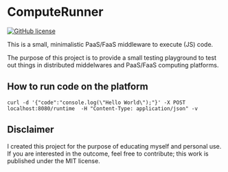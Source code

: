 # ComputeRunner

[![GitHub license](https://img.shields.io/badge/license-MIT-blue.svg)](https://github.com/ottenwbe/computerunner/blob/main/LICENSE)

This is a small, minimalistic PaaS/FaaS middleware to execute (JS) code.

The purpose of this project is to provide a small testing playground to test out things in distributed middelwares and PaaS/FaaS computing platforms.

## How to run code on the platform

```
curl -d '{"code":"console.log(\"Hello World\");"}' -X POST localhost:8080/runtime  -H "Content-Type: application/json" -v
```

## Disclaimer

I created this project for the purpose of educating myself and personal use. If you are interested in the outcome, feel free to contribute; this work is published under the MIT license.


